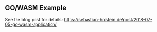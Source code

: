 ## GO/WASM Example

See the blog post for details: https://sebastian-holstein.de/post/2018-07-05-go-wasm-application/